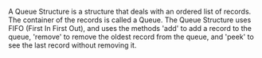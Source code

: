 A Queue Structure is a structure that deals with an ordered list of records. 
The container of the records is called a Queue. The Queue Structure uses FIFO 
(First In First Out), and uses the methods 'add' to add a record to the queue, 
'remove' to remove the oldest record from the queue, and 'peek' to see the last 
record without removing it. 